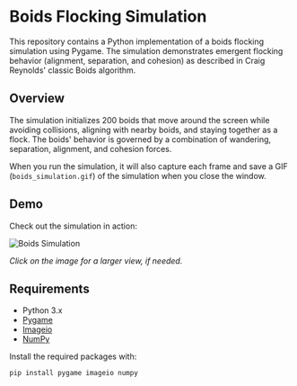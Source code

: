 # Boids Flocking Simulation

This repository contains a Python implementation of a boids flocking simulation using Pygame. The simulation demonstrates emergent flocking behavior (alignment, separation, and cohesion) as described in Craig Reynolds' classic Boids algorithm.

## Overview

The simulation initializes 200 boids that move around the screen while avoiding collisions, aligning with nearby boids, and staying together as a flock. The boids' behavior is governed by a combination of wandering, separation, alignment, and cohesion forces.

When you run the simulation, it will also capture each frame and save a GIF (`boids_simulation.gif`) of the simulation when you close the window.

## Demo

Check out the simulation in action:

![Boids Simulation](boids_simulation.gif)

*Click on the image for a larger view, if needed.*

## Requirements

- Python 3.x
- [Pygame](https://www.pygame.org/)
- [Imageio](https://imageio.readthedocs.io/)
- [NumPy](https://numpy.org/)

Install the required packages with:

```bash
pip install pygame imageio numpy



